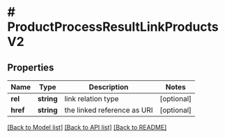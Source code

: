 # # ProductProcessResultLinkProductsV2

## Properties

Name | Type | Description | Notes
------------ | ------------- | ------------- | -------------
**rel** | **string** | link relation type | [optional]
**href** | **string** | the linked reference as URI | [optional]

[[Back to Model list]](../../README.md#models) [[Back to API list]](../../README.md#endpoints) [[Back to README]](../../README.md)
